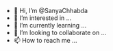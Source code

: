 - 👋 Hi, I’m @SanyaChhabda
- 👀 I’m interested in ...
- 🌱 I’m currently learning ...
- 💞️ I’m looking to collaborate on ...
- 📫 How to reach me ...

<!---
SanyaChhabda/SanyaChhabda is a ✨ special ✨ repository because its `README.md` (this file) appears on your GitHub profile.
You can click the Preview link to take a look at your changes.
--->
